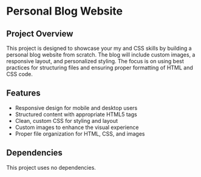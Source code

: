 # Personal Blog Website

## Project Overview

This project is designed to showcase your my and CSS skills by building a personal blog website from scratch. The blog will include custom images, a responsive layout, and personalized styling. The focus is on using best practices for structuring files and ensuring proper formatting of HTML and CSS code.

## Features

- Responsive design for mobile and desktop users
- Structured content with appropriate HTML5 tags
- Clean, custom CSS for styling and layout
- Custom images to enhance the visual experience
- Proper file organization for HTML, CSS, and images

## Dependencies

This project uses no dependencies.
